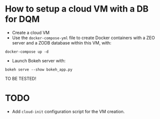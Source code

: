 # How to setup a cloud VM with a DB for DQM

* Create a cloud VM
* Use the `docker-compose-yml` file to create Docker containers with a ZEO server and a ZODB database within this VM, with:
```shell
docker-compose up -d
```
* Launch Bokeh server with:
```shell
bokeh serve --show bokeh_app.py
```
TO BE TESTED!

# TODO
* Add `cloud-init` configuration script for the VM creation.

